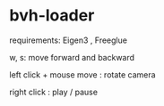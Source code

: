 # bvh-loader

requirements: Eigen3 , Freeglue

w, s: move forward and backward

left click + mouse move : rotate camera

right click : play / pause
